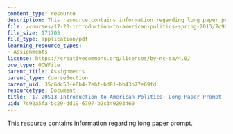 ```yaml
---
content_type: resource
description: This resource contains information regarding long paper prompt.
file: /courses/17-20-introduction-to-american-politics-spring-2013/7c92a5fabc29dd196797b2c349293460_MIT17_20S13_Lng_Pr_Prmpt.pdf
file_size: 171705
file_type: application/pdf
learning_resource_types:
- Assignments
license: https://creativecommons.org/licenses/by-nc-sa/4.0/
ocw_type: OCWFile
parent_title: Assignments
parent_type: CourseSection
parent_uid: 35c6dc53-e0b4-7ebf-bd81-bb43b77e69fd
resourcetype: Document
title: '17.20S13 Introduction to American Politics: Long Paper Prompt'
uid: 7c92a5fa-bc29-dd19-6797-b2c349293460
---
```

This resource contains information regarding long paper prompt.